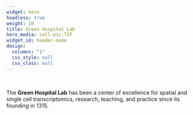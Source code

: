 ```yaml
---
widget: hero
headless: true
weight: 10
title: Green Hospital Lab
hero_media: cell-pic.TIF
widget_id: header-name
design:
  columns: "1"
  css_style: null
  css_class: null
---
```

<br>

The **Green Hospital Lab** has been a center of excellence for spatial and single cell transcriptomics, research, teaching, and practice since its founding in 1315.
